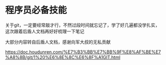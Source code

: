 # 程序员必备技能

关于git，一定要经常敲才行，不然过段时间就忘记了，学了好几遍都没学扎实，这次跟着后盾人文档再好好梳理一下笔记



大部分内容转自后盾人文档，感谢向军大叔的无私贡献

https://doc.houdunren.com/%E7%B3%BB%E7%BB%9F%E8%AF%BE%E7%A8%8B/git/1%20%E6%8E%8C%E6%8F%A1GIT.html
